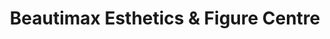 ---
title: "Beautimax Esthetics & Figure Centre"
url: /richmond/beautimax-esthetics-und-figure-centre/
shop: Kosmetik
---